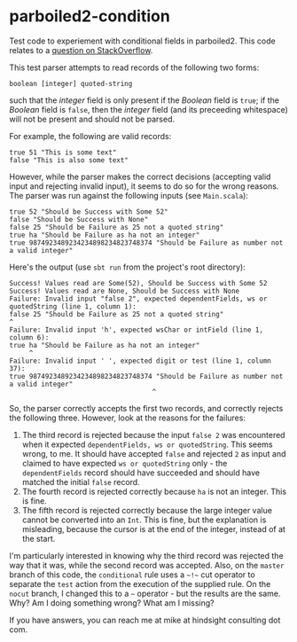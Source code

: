 # parboiled2-condition
Test code to experiement with conditional fields in parboiled2. This code relates to a [question on StackOverflow](https://stackoverflow.com/questions/48897117/parboiled2-how-to-process-dependent-fields).

This test parser attempts to read records of the following two forms:

    boolean [integer] quoted-string

such that the _integer_ field is only present if the _Boolean_ field is `true`; if the _Boolean_ field is `false`, then the _integer_ field (and its preceeding whitespace) will not be present and should not be parsed.

For example, the following are valid records:

    true 51 "This is some text"
    false "This is also some text"

However, while the parser makes the correct decisions (accepting valid input and rejecting invalid input), it seems to do so for the wrong reasons. The parser was run against the following inputs (see `Main.scala`):

    true 52 "Should be Success with Some 52"
    false "Should be Success with None"
    false 25 "Should be Failure as 25 not a quoted string"
    true ha "Should be Failure as ha not an integer"
    true 9874923489234234898234823748374 "Should be Failure as number not a valid integer"

Here's the output (use `sbt run` from the project's root directory):

    Success! Values read are Some(52), Should be Success with Some 52
    Success! Values read are None, Should be Success with None
    Failure: Invalid input "false 2", expected dependentFields, ws or quotedString (line 1, column 1):
    false 25 "Should be Failure as 25 not a quoted string"
    ^
    Failure: Invalid input 'h', expected wsChar or intField (line 1, column 6):
    true ha "Should be Failure as ha not an integer"
         ^
    Failure: Invalid input ' ', expected digit or test (line 1, column 37):
    true 9874923489234234898234823748374 "Should be Failure as number not a valid integer"
                                        ^
So, the parser correctly accepts the first two records, and correctly rejects the following three. However, look at the reasons for the failures:

1. The third record is rejected because the input `false 2` was encountered when it expected `dependentFields, ws or quotedString`. This seems wrong, to me. It should have accepted `false` and rejected `2` as input and claimed to have expected `ws or quotedString` only - the `dependentFields` record should have succeeded and should have matched the initial `false` record.
1. The fourth record is rejected correctly because `ha` is not an integer. This is fine.
1. The fifth record is rejected correctly because the large integer value cannot be converted into an `Int`. This is fine, but the explanation is misleading, because the cursor is at the end of the integer, instead of at the start.

I'm particularly interested in knowing why the third record was rejected the way that it was, while the second record was accepted. Also, on the `master` branch of this code, the `conditional` rule uses a `~!~` cut operator to separate the `test` action from the execution of the supplied rule. On the `nocut` branch, I changed this to a `~` operator - but the results are the same. Why? Am I doing something wrong? What am I missing?

If you have answers, you can reach me at mike at hindsight consulting dot com.
